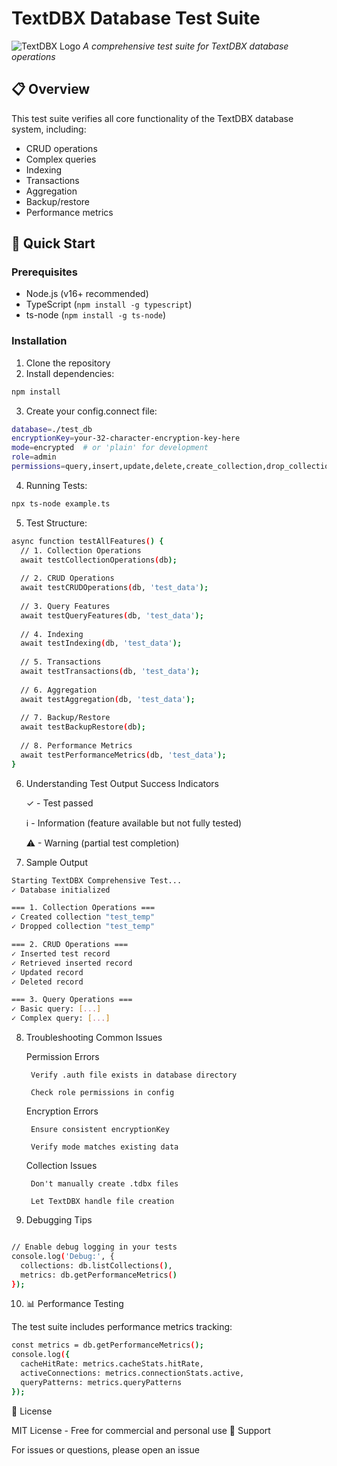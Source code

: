 # TextDBX Database Test Suite

![TextDBX Logo](https://via.placeholder.com/150x50?text=TextDBX) 
*A comprehensive test suite for TextDBX database operations*

## 📋 Overview

This test suite verifies all core functionality of the TextDBX database system, including:

- CRUD operations
- Complex queries
- Indexing
- Transactions
- Aggregation
- Backup/restore
- Performance metrics

## 🚀 Quick Start

### Prerequisites
- Node.js (v16+ recommended)
- TypeScript (`npm install -g typescript`)
- ts-node (`npm install -g ts-node`)

### Installation
1. Clone the repository
2. Install dependencies:
```bash
npm install
```
3. Create your config.connect file:
```bash
database=./test_db
encryptionKey=your-32-character-encryption-key-here
mode=encrypted  # or 'plain' for development
role=admin
permissions=query,insert,update,delete,create_collection,drop_collection,index,backup,restore
```
4. Running Tests:
```bash
npx ts-node example.ts
```

5. Test Structure:

```bash
async function testAllFeatures() {
  // 1. Collection Operations
  await testCollectionOperations(db);
  
  // 2. CRUD Operations
  await testCRUDOperations(db, 'test_data');
  
  // 3. Query Features
  await testQueryFeatures(db, 'test_data');
  
  // 4. Indexing
  await testIndexing(db, 'test_data');
  
  // 5. Transactions
  await testTransactions(db, 'test_data');
  
  // 6. Aggregation
  await testAggregation(db, 'test_data');
  
  // 7. Backup/Restore
  await testBackupRestore(db);
  
  // 8. Performance Metrics
  await testPerformanceMetrics(db, 'test_data');
}
```

6. Understanding Test Output
Success Indicators

    ✓ - Test passed

    ℹ - Information (feature available but not fully tested)

    ⚠ - Warning (partial test completion)

7. Sample Output

```bash
Starting TextDBX Comprehensive Test...
✓ Database initialized

=== 1. Collection Operations ===
✓ Created collection "test_temp"
✓ Dropped collection "test_temp"

=== 2. CRUD Operations ===
✓ Inserted test record
✓ Retrieved inserted record
✓ Updated record
✓ Deleted record

=== 3. Query Operations ===
✓ Basic query: [...]
✓ Complex query: [...]
```
8. Troubleshooting
 Common Issues

    Permission Errors

        Verify .auth file exists in database directory

        Check role permissions in config

    Encryption Errors

        Ensure consistent encryptionKey

        Verify mode matches existing data

    Collection Issues

        Don't manually create .tdbx files

        Let TextDBX handle file creation

9. Debugging Tips

```bash

// Enable debug logging in your tests
console.log('Debug:', {
  collections: db.listCollections(),
  metrics: db.getPerformanceMetrics()
});
```

10. 📊 Performance Testing

The test suite includes performance metrics tracking:
```bash
const metrics = db.getPerformanceMetrics();
console.log({
  cacheHitRate: metrics.cacheStats.hitRate,
  activeConnections: metrics.connectionStats.active,
  queryPatterns: metrics.queryPatterns
});
```

📜 License

MIT License - Free for commercial and personal use
🙋 Support

For issues or questions, please open an issue